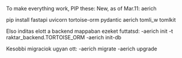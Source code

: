 To make everything work, PIP these: New, as of Mar.11: aerich

pip install fastapi uvicorn tortoise-orm pydantic aerich tomli_w tomlkit


Elso inditas elott a backend mappaban ezeket futtatsd:
-aerich init -t raktar_backend.TORTOISE_ORM
-aerich init-db

Kesobbi migraciok ugyan ott:
-aerich migrate
-aerich upgrade
